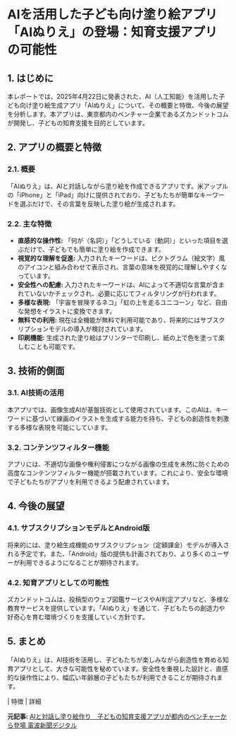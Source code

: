# AIを活用した子ども向け塗り絵アプリ「AIぬりえ」の登場：知育支援アプリの可能性

## 1. はじめに

本レポートでは、2025年4月22日に発表された、AI（人工知能）を活用した子ども向け塗り絵生成アプリ「AIぬりえ」について、その概要と特徴、今後の展望を分析します。本アプリは、東京都内のベンチャー企業であるズカンドットコムが開発し、子どもの知育支援を目的としています。

## 2. アプリの概要と特徴

### 2.1. 概要

「AIぬりえ」は、AIと対話しながら塗り絵を作成できるアプリです。米アップルの「iPhone」と「iPad」向けに提供されており、子どもたちが簡単なキーワードを選ぶだけで、その言葉を反映した塗り絵が生成されます。

### 2.2. 主な特徴

* **直感的な操作性:** 「何が（名詞）」「どうしている（動詞）」といった項目を選ぶだけで、子どもでも簡単に塗り絵を作成できます。
* **視覚的な理解を促進:** 入力されたキーワードは、ピクトグラム（絵文字）風のアイコンと組み合わせて表示され、言葉の意味を視覚的に理解しやすくなっています。
* **安全性への配慮:** 入力されたキーワードは、AIによって不適切な言葉が含まれていないかチェックされ、必要に応じてフィルタリングが行われます。
* **多様な表現:** 「宇宙を冒険するネコ」「虹の上を走るユニコーン」など、自由な発想をイラストに変換できます。
* **無料での利用:** 現在は全機能が無料で利用可能であり、将来的にはサブスクリプションモデルの導入が検討されています。
* **印刷機能:** 生成された塗り絵はプリンターで印刷し、紙の上で色を塗って楽しむことも可能です。

## 3. 技術的側面

### 3.1. AI技術の活用

本アプリでは、画像生成AIが基盤技術として使用されています。このAIは、キーワードに基づいて線画のイラストを生成する能力を持ち、子どもの創造性を刺激する多様な表現を可能にしています。

### 3.2. コンテンツフィルター機能

アプリには、不適切な画像や権利侵害につながる画像の生成を未然に防ぐための高度なコンテンツフィルター機能が搭載されています。これにより、安全な環境で子どもたちがアプリを利用できるよう配慮されています。

## 4. 今後の展望

### 4.1. サブスクリプションモデルとAndroid版

将来的には、塗り絵生成機能のサブスクリプション（定額課金）モデルが導入される予定です。また、「Android」版の提供も計画されており、より多くのユーザーが利用できるようになることが期待されます。

### 4.2. 知育アプリとしての可能性

ズカンドットコムは、投稿型のウェブ図鑑サービスやAI判定アプリなど、多様な教育サービスを提供しています。「AIぬりえ」を通じて、子どもたちの創造力や好奇心を育む環境づくりを支援していく方針です。

## 5. まとめ

「AIぬりえ」は、AI技術を活用し、子どもたちが楽しみながら創造性を育める知育アプリとして、大きな可能性を秘めています。安全性を重視した設計と、直感的な操作性により、幅広い年齢層の子どもたちが利用できることが期待されます。

| 特徴 | 詳細 

**元記事:** [AIと対話し塗り絵作り　子どもの知育支援アプリが都内のベンチャーから登場 電波新聞デジタル](https://dempa-digital.com/article/654136)